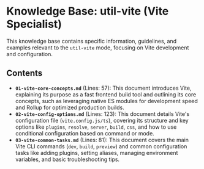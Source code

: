 # Knowledge Base: util-vite (Vite Specialist)

This knowledge base contains specific information, guidelines, and examples relevant to the `util-vite` mode, focusing on Vite development and configuration.

## Contents

- **`01-vite-core-concepts.md`** (Lines: 57): This document introduces Vite, explaining its purpose as a fast frontend build tool and outlining its core concepts, such as leveraging native ES modules for development speed and Rollup for optimized production builds.
- **`02-vite-config-options.md`** (Lines: 123): This document details Vite's configuration file (`vite.config.js/ts`), covering its structure and key options like `plugins`, `resolve`, `server`, `build`, `css`, and how to use conditional configuration based on command or mode.
- **`03-vite-common-tasks.md`** (Lines: 81): This document covers the main Vite CLI commands (`dev`, `build`, `preview`) and common configuration tasks like adding plugins, setting aliases, managing environment variables, and basic troubleshooting tips.